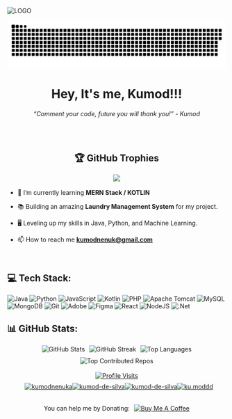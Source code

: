 ![LOGO](https://github.com/kumodcodes/kumodcodes/assets/116749725/78c57802-730d-4f37-9370-9cdaebf22771)

<div align="center">
  
  ![snake gif](https://github.com/KumodN/KumodN/blob/output/github-snake-dark.svg)
</div>

<h1 align="center">Hey, It's me, Kumod!!!</h1>
<h6 align="center">
“Comment your code, future you will thank you!” - Kumod
</h6>

<div align="center">
  <br>
  
  ## 🏆 GitHub Trophies
![](https://github-profile-trophy.vercel.app/?username=KumodN&theme=radical&no-frame=false&no-bg=true&margin-w=4)
</div>



- 🌱 I’m currently learning **MERN Stack / KOTLIN**

- 📚 Building an amazing **Laundry Management System** for my project.
  
- 🖥️ Leveling up my skills in Java, Python, and Machine Learning.

- 📫 How to reach me **kumodnenuk@gmail.com**
<br>

## 💻 Tech Stack:
![Java](https://img.shields.io/badge/java-%23ED8B00.svg?style=for-the-badge&logo=openjdk&logoColor=white) ![Python](https://img.shields.io/badge/python-3670A0?style=for-the-badge&logo=python&logoColor=ffdd54) ![JavaScript](https://img.shields.io/badge/javascript-%23323330.svg?style=for-the-badge&logo=javascript&logoColor=%23F7DF1E) ![Kotlin](https://img.shields.io/badge/kotlin-%237F52FF.svg?style=for-the-badge&logo=kotlin&logoColor=white) ![PHP](https://img.shields.io/badge/php-%23777BB4.svg?style=for-the-badge&logo=php&logoColor=white) ![Apache Tomcat](https://img.shields.io/badge/apache%20tomcat-%23F8DC75.svg?style=for-the-badge&logo=apache-tomcat&logoColor=black) ![MySQL](https://img.shields.io/badge/mysql-4479A1.svg?style=for-the-badge&logo=mysql&logoColor=white) ![MongoDB](https://img.shields.io/badge/MongoDB-%234ea94b.svg?style=for-the-badge&logo=mongodb&logoColor=white) ![Git](https://img.shields.io/badge/git-%23F05033.svg?style=for-the-badge&logo=git&logoColor=white) ![Adobe](https://img.shields.io/badge/adobe-%23FF0000.svg?style=for-the-badge&logo=adobe&logoColor=white) ![Figma](https://img.shields.io/badge/figma-%23F24E1E.svg?style=for-the-badge&logo=figma&logoColor=white) ![React](https://img.shields.io/badge/react-%2320232a.svg?style=for-the-badge&logo=react&logoColor=%2361DAFB) ![NodeJS](https://img.shields.io/badge/node.js-6DA55F?style=for-the-badge&logo=node.js&logoColor=white) ![.Net](https://img.shields.io/badge/.NET-5C2D91?style=for-the-badge&logo=.net&logoColor=white)
<br>

## 📊 GitHub Stats:

<div align="center" style="display: flex; flex-wrap: wrap; justify-content: center; gap: 10px;">

  <img src="https://github-readme-stats.vercel.app/api?username=KumodN&theme=dark&hide_border=false&include_all_commits=true&count_private=true" alt="GitHub Stats" style="max-width: 100%; height: auto;" />
  
  <img src="https://github-readme-streak-stats.herokuapp.com/?user=KumodN&theme=dark&hide_border=false" alt="GitHub Streak" style="max-width: 100%; height: auto;" />
  
  <img src="https://github-readme-stats.vercel.app/api/top-langs/?username=KumodN&theme=dark&hide_border=false&include_all_commits=true&count_private=true&layout=compact" alt="Top Languages" style="max-width: 100%; height: auto;" />
  
  <img src="https://github-contributor-stats.vercel.app/api?username=KumodN&limit=5&theme=dark&combine_all_yearly_contributions=true" alt="Top Contributed Repos" style="max-width: 100%; height: auto;" />

</div>
<br>

<div align="center">
  <a href="https://visitcount.itsvg.in">
    <img src="https://visitcount.itsvg.in/api?id=KumodN&icon=0&color=2" alt="Profile Visits" />
  </a>
</div>

<div align="center" style="display: flex; flex-wrap: wrap; justify-content: center; gap: 10px;">

<br>
<br>
  <!-- Connect with Me Section -->
  <div style="display: flex; align-items: center;">
    <a href="https://twitter.com/kumodnenuka" target="blank">
      <img src="https://raw.githubusercontent.com/rahuldkjain/github-profile-readme-generator/master/src/images/icons/Social/twitter.svg" alt="kumodnenuka" height="20" width="30" />
    </a>
    <a href="https://linkedin.com/in/kumod-de-silva" target="blank">
      <img src="https://raw.githubusercontent.com/rahuldkjain/github-profile-readme-generator/master/src/images/icons/Social/linked-in-alt.svg" alt="kumod-de-silva" height="20" width="30" />
    </a>
    <a href="https://stackoverflow.com/users/kumod-de-silva" target="blank">
      <img src="https://raw.githubusercontent.com/rahuldkjain/github-profile-readme-generator/master/src/images/icons/Social/stack-overflow.svg" alt="kumod-de-silva" height="20" width="30" />
    </a>
    <a href="https://instagram.com/ku.moddd" target="blank">
      <img src="https://raw.githubusercontent.com/rahuldkjain/github-profile-readme-generator/master/src/images/icons/Social/instagram.svg" alt="ku.moddd" height="20" width="30" />
    </a>
  </div>

  <!-- Donate Section -->
  <div style="text-align: right; display: flex; align-items: center;">
    <p style="margin-right: 10px;">You can help me by Donating:</p>
    <a href="https://buymeacoffee.com/ku.moddd" target="_blank">
      <img src="https://img.shields.io/badge/Buy%20Me%20a%20Coffee-ffdd00?style=for-the-badge&logo=buy-me-a-coffee&logoColor=black" alt="Buy Me A Coffee" />
    </a>
  </div>

</div>








